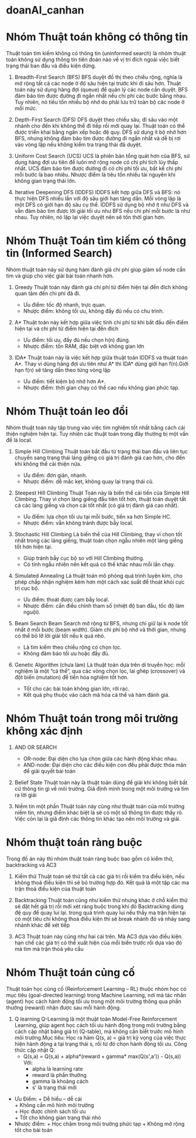 # doanAI_canhan

# Nhóm Thuật toán không có thông tin 
Thuật toán tìm kiếm không có thông tin (uninformed search) là nhóm thuật toán không sử dụng thông tin tiên đoán nào về vị trí đích ngoài việc biết trạng thái ban đầu và điều kiện dừng. 
1. Breadth-First Search (BFS)
BFS duyệt đồ thị theo chiều rộng, nghĩa là mở rộng tất cả các node ở độ sâu hiện tại trước khi đi sâu hơn. Thuật toán này sử dụng hàng đợi (queue) để quản lý các node cần duyệt. BFS đảm bảo tìm được đường đi ngắn nhất nếu chi phí các bước bằng nhau. Tuy nhiên, nó tiêu tốn nhiều bộ nhớ do phải lưu trữ toàn bộ các node ở mỗi mức.

3. Depth-First Search (DFS)
DFS duyệt theo chiều sâu, đi sâu vào một nhánh cho đến khi không thể đi tiếp rồi mới quay lại. Thuật toán có thể được triển khai bằng ngăn xếp hoặc đệ quy. DFS sử dụng ít bộ nhớ hơn BFS, nhưng không đảm bảo tìm được đường đi ngắn nhất và dễ bị rơi vào vòng lặp nếu không kiểm tra trạng thái đã duyệt.

4. Uniform Cost Search (UCS)
UCS là phiên bản tổng quát hơn của BFS, sử dụng hàng đợi ưu tiên để luôn mở rộng node có chi phí tích lũy thấp nhất. UCS đảm bảo tìm được đường đi có chi phí tối ưu, bất kể chi phí mỗi bước là bao nhiêu. Nhược điểm là tiêu tốn nhiều tài nguyên khi không gian trạng thái lớn.

5. Iterative Deepening DFS (IDDFS)
IDDFS kết hợp giữa DFS và BFS: nó thực hiện DFS nhiều lần với độ sâu giới hạn tăng dần. Mỗi vòng lặp là một DFS có giới hạn độ sâu cụ thể. IDDFS sử dụng bộ nhớ ít như DFS và vẫn đảm bảo tìm được lời giải tối ưu như BFS nếu chi phí mỗi bước là như nhau. Tuy nhiên, nó lặp lại việc duyệt nên sẽ tốn thời gian hơn.


# Nhóm Thuật Toán tìm kiếm có thông tin (Informed Search)
Nhóm thuật toán này sử dụng hàm đánh giá chi phí giúp giảm số node cần tìm và giúp cho việc giải bài toán nhanh hơn.

1. Greedy
Thuật toán này đánh giá chi phí từ điểm hiện tại đến đích không quan tâm đến chi phí đã đi.
    + Ưu điểm: tốc độ nhanh, trực quan.
    + Nhược điểm: không tối ưu, không đầy đủ nếu có chu trình.

2. A*
Thuật toán này kết hợp giữa việc tính chi phí từ khi bắt đầu đến điểm hiện tại và chi phí từ điểm hiện tại đến đích
    + Ưu điểm: tối ưu, đầy đủ nếu chọn h(n) đúng.
    + Nhược điểm: tốn RAM, đặc biệt với không gian lớn

3. IDA*
Thuật toán này là việc kết hợp giữa thuật toán IDDFS và thuật toán A*. Thay vì dùng hàng đợi ưu tiên như A* thì IDA* dùng giới hạn f(n).Giới hạn f(n) sẽ tăng dần theo từng vòng lặp
    + Ưu điểm: tiết kiệm bộ nhớ hơn A*.
    + Nhược điểm: thời gian chạy có thể cao nếu không gian phức tạp. 

# Nhóm Thuật toán leo đồi 
Nhóm thuật toán này tập trung vào việc tìm nghiệm tốt nhất bằng cách cải thiện nghiệm hiện tại. Tuy nhiên các thuật toán trong đây thường bị một vấn đề là local.

1. Simple Hill Climbing
Thuật toán bắt đầu từ trạng thái ban đầu và liên tục chuyển sang trạng thái láng giềng có giá trị đánh giá cao hơn, cho đến khi không thể cải thiện nữa.
    + Ưu điểm: đơn giản, nhanh.
    + Nhược điểm: dễ mắc kẹt, không quay lại trạng thái cũ.

2. Steepest Hill Climbing
Thuật Toán này là biến thể cải tiến của Simple Hill Climbing. Thay vì chọn láng giềng đầu tiên tốt hơn, thuật toán duyệt tất cả các láng giềng và chọn cái tốt nhất (có giá trị đánh giá cao nhất).
    + Ưu điểm: lựa chọn tối ưu tại mỗi bước, tiến xa hơn Simple HC.
    + Nhược điểm: vẫn không tránh được bẫy local.

3. Stochastic Hill Climbing
Là biến thể của Hill Climbing, thay vì chọn tốt nhất trong các láng giềng, thuật toán chọn ngẫu nhiên một láng giềng tốt hơn hiện tại.
    + Giúp tránh bẫy cục bộ so với Hill Climbing thường.
    + Có tính ngẫu nhiên nên kết quả có thể khác nhau mỗi lần chạy.

4. Simulated Annealing
Là thuật toán mô phỏng quá trình luyện kim, cho phép chấp nhận nghiệm kém hơn một cách xác suất để thoát khỏi cực trị cục bộ.
    + Ưu điểm: thoát được cạm bẫy local.
    + Nhược điểm: cần điều chỉnh tham số (nhiệt độ ban đầu, tốc độ làm nguội).

5. Beam Search
Beam Search mở rộng từ BFS, nhưng chỉ giữ lại k node tốt nhất ở mỗi bước (beam width). Giảm chi phí bộ nhớ và thời gian, nhưng có thể bỏ lỡ lời giải tốt nếu k quá nhỏ.
    + Là tìm kiếm theo chiều rộng có chọn lọc.
    + Không đảm bảo tối ưu hoặc đầy đủ.

6. Genetic Algorithm (chưa làm)
Là thuật toán dựa trên di truyền học: mỗi nghiệm là một “cá thể”, qua các vòng chọn lọc, lai ghép (crossover) và đột biến (mutation) để tiến hóa nghiệm tốt hơn.
    + Tốt cho các bài toán không gian lớn, rời rạc.
    + Kết quả phụ thuộc vào cách mã hóa cá thể và hàm đánh giá.

# Nhóm Thuật toán trong môi trường không xác định 
1. AND OR SEARCH
    + OR-node: Đại diện cho lựa chọn giữa các hành động khác nhau.
    + AND-node: Đại diện cho các điều kiện con đều phải được thỏa mãn để giải quyết bài toán

2. Belief State 
    Thuật toán này là thuật toán dùng để giải khi không biết bất cứ thông tin gì về môi trường. Giả định mình trong một môi trường và tìm ra lời giải

3. Niềm tin một phần
    Thuật toán này cũng như thuật toán của môi trường niềm tin, nhưng điểm khác biệt là sẽ có một số thông tin được thấy rõ. Việc còn lại là giả định các thông tin khác tạo nên môi trường và giải.

# Nhóm thuật toán ràng buộc 
Trong đồ án này thì nhóm thuật toán ràng buộc bao gồm có kiểm thử, backtracking và AC3
1. Kiểm thử
Thuật toán sẽ thử tất cả các giá trị rồi kiểm tra điều kiện, nếu không thoả điều kiện thì sẽ bỏ trường hợp đó. Kết quả là một tập các ma trận thoả điều kiện của thuật toán

2. Backtracking
Thuật toán cũng như kiểm thử nhưng khác ở chỗ kiểm thử sẽ đặt hết giá trị rồi mới xét ràng buộc trong khi đó Backtracking dùng đệ quy để quay lui lại. trong quá trình quay lui nếu thầy ma trận hiện tại có một tiêu chí không thoả điều kiện thì sẽ break nhánh đó và nhảy sang nhánh khác để xét tiếp

3. AC3
Thuật toán này cũng như hai cái trên. Mà AC3 dựa vào điều kiện hạn chế các giá trị có thể xuất hiện của mỗi biến trước rồi dựa vào đó mà tìm mà trận thoả yêu cầu

# Nhóm Thuật toán củng cố 
Thuật toán học củng cố (Reinforcement Learning – RL) thuộc nhóm học có mục tiêu (goal-directed learning) trong Machine Learning, nơi mà tác nhân (agent) học cách hành động tối ưu trong một môi trường thông qua phần thưởng (reward) nhận được sau mỗi hành động.
1. Q learning
Q-Learning là một thuật toán Model-Free Reinforcement Learning, giúp agent học cách tối ưu hành động trong môi trường bằng cách cập nhật bảng giá trị (Q-table), mà không cần biết trước mô hình môi trường.Mục tiêu: Học ra hàm Q(s, a) = giá trị kỳ vọng của việc thực hiện hành động a tại trạng thái s, rồi từ đó chọn hành động tối ưu.
Công thức cập nhật Q:
    + Q(s,a) = Q(s,a) + alpha*(reward + gamma* max(Q(s',a')) - Q(s,a))
Với:
        + alpha là learning rate
        + reward là phần thưởng
        + gamma là khoảng cách
        + s' là trạng thái mới
- Ưu Điểm:
        + Dễ hiểu – dễ cài	
        + Không cần mô hình môi trường	
        + Học được chính sách tối ưu	
        + Tốt cho không gian trạng thái nhỏ	
- Nhược điểm:
        + Học chậm trong môi trường phức tạp
        + Không mở rộng tốt cho bài toán
